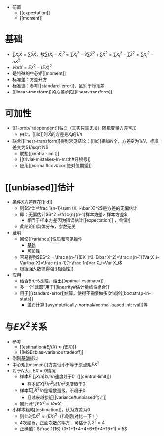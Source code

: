 - 前置
  - [[expectation]]
  - [[moment]]
# 基础
- $\sum X_i \bar X = \sum \bar X\bar X$，故$\sum (X_i-\bar X)^2=\sum X_i^2-2\sum \bar X^2+\sum \bar X^2=\sum X_i^2-\sum \bar X^2=\sum X_i^2-n\bar X^2$
- $VarX=EX^2-(EX)^2$
- 是特殊的中心矩[[moment]]
- 标准差：方差开方
- 标准误：参考[[standard-error]]，区别于标准差
- [[linear-transform]]的方差参见[[linear-transform]]
# 可加性
- [[1-prob/independent]]独立（其实只需无关）随机变量方差可加
  - 由此，[[iid]]时$\bar X$的方差是$X_i$的$1/n$
- 联合[[linear-transform]]得到常见结论：[[iid]]相加$N$个，方差变为$1/N$，标准差变为$1/\sqrt N$
  - 联想[[central-limit]]
  - [[trivial-mistakes-in-math#开根号]]
  - 应用[[normal#cov#corr绝对值期望]]
# [[unbiased]]估计
- 条件$X$方差存在[[iid]]
  - 则$S^2:=\frac 1{n-1}\sum (X_i-\bar X)^2$是方差的无偏估计
  - 即：无偏估计$S^2 =\frac{n}{n-1}样本方差> 样本方差$
    - 相当于样本方差因为错误估计[[expectation]] ，会偏小
  - 此结论和具体分布，参数无关
- 证明
  - 回忆[[variance]]性质和常见操作
    - [基础](#基础)
    - [可加性](#可加性)
  - 容易得到$ES^2 = \frac n{n-1}(EX_i^2-E\bar X^2)=\frac n{n-1}(VarX_i-Var\bar X)=\frac n{n-1}(1-\frac 1n)Var X_i=Var X_i$
  - 根据强大数律得强[[相合性]]
- 应用
  - 结合B-L-S定理，给出[[optimal-estimator]]
  - 多一个“武器”用于[[linearity#估计量线性组合]]
  - 用于[[standard-error]]估算，使得不需要做多次试验[[bootstrap-in-stats]]
    - 进而计算[[asymptotically-normal#normal-based interval]]等
# 与$EX^2$关系
- 参考
  - [[estimation#$Ef(X)\approx f(EX)$]]
  - [[MSE#bias-variance tradeoff]]
- 刚刚[基础](#基础)提过
- 中心矩[[moment]]方差恒小于等于原点矩$EX^2$
- 对于$N$大，$EX=0$情况
  - 样本$E|\sum _iX/n|$以$1/n$速度趋于0（[[central-limit]]）
    - 样本$(EX)^2/n^2$以$1/n^2$速度趋于0
  - 样本$E\sum_i X^2/n$是常数量级，不趋于0
    - 且越来越接近[[variance#unbiased估计]]
  - 因此此时$EX^2\approx VarX$
- 小样本粗略[[estimation]]，认为方差为0
  - 则此时$EX^2\approx (EX)^2$（和刚刚对比一下！）
  - 4次硬币，正面次数的平方，可估计为$2^2=4$
  - 正确值：$\frac 1{16} (0*1+1*4+4*6+9*4+16*1) = 5$
